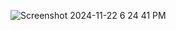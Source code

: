![Screenshot 2024-11-22 6 24 41 PM](https://github.com/user-attachments/assets/0923dfa3-ef42-4b61-9e21-2cdda531db7b)
